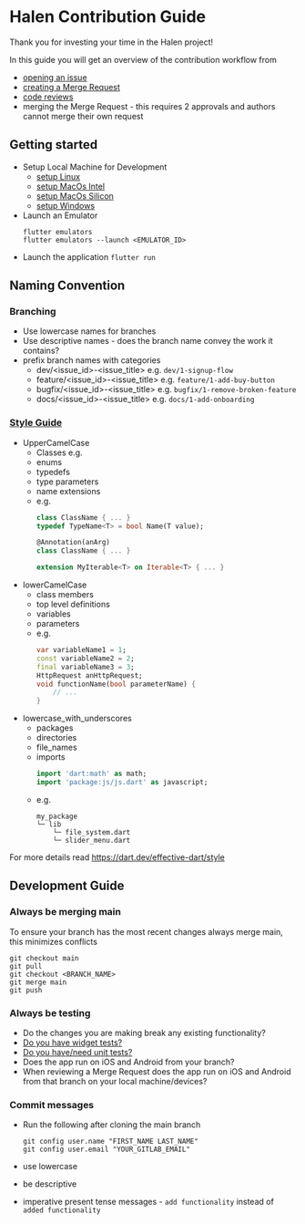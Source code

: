 # Halen Contribution Guide <!-- omit in toc -->

Thank you for investing your time in the Halen project!

In this guide you will get an overview of the contribution workflow from
- [opening an issue](https://gitlab.com/gsedan-users/MVP/-/issues/new)
- [creating a Merge Request](https://gitlab.com/gsedan-users/MVP/-/merge_requests/new)
- [code reviews](https://gitlab.com/gsedan-users/MVP/-/merge_requests)
- merging the Merge Request - this requires 2 approvals and authors cannot merge their own request

## Getting started

- Setup Local Machine for Development
    - [setup Linux](/bin/setupLinux.sh)
    - [setup MacOs Intel](/bin/setupMacOsIntel.sh)
    - [setup MacOs Silicon](/bin/setupMacOSSilicon.sh)
    - [setup Windows](/bin/setupWindows.ps1)
- Launch an Emulator
    ```Shell
    flutter emulators
    flutter emulators --launch <EMULATOR_ID>
    ```
- Launch the application `flutter run`

## Naming Convention

### Branching

- Use lowercase names for branches
- Use descriptive names - does the branch name convey the work it contains?
- prefix branch names with categories
    - dev/<issue_id>-<issue_title> e.g. `dev/1-signup-flow`
    - feature/<issue_id>-<issue_title> e.g. `feature/1-add-buy-button`
    - bugfix/<issue_id>-<issue_title> e.g. `bugfix/1-remove-broken-feature`
    - docs/<issue_id>-<issue_title> e.g. `docs/1-add-onboarding`

### [Style Guide](https://dart.dev/effective-dart/style)

- UpperCamelCase
    - Classes e.g.
    - enums
    - typedefs
    - type parameters
    - name extensions
    - e.g.
        ```dart
        class ClassName { ... }
        typedef TypeName<T> = bool Name(T value);

        @Annotation(anArg)
        class ClassName { ... }

        extension MyIterable<T> on Iterable<T> { ... }
        ```
- lowerCamelCase
    - class members
    - top level definitions
    - variables
    - parameters
    - e.g.
        ```dart
        var variableName1 = 1;
        const variableName2 = 2;
        final variableName3 = 3;
        HttpRequest anHttpRequest;
        void functionName(bool parameterName) {
            // ...
        }
        ```
- lowercase_with_underscores
    - packages
    - directories
    - file_names
    - imports
        ```dart
        import 'dart:math' as math;
        import 'package:js/js.dart' as javascript;
        ```
    - e.g.
        ```shell
        my_package
        └─ lib
            └─ file_system.dart
            └─ slider_menu.dart
        ```
For more details read https://dart.dev/effective-dart/style

## Development Guide

### Always be merging main

To ensure your branch has the most recent changes always merge main, this minimizes conflicts
```shell
git checkout main
git pull
git checkout <BRANCH_NAME>
git merge main
git push
```

### Always be testing

- Do the changes you are making break any existing functionality?
- [Do you have widget tests?](https://docs.flutter.dev/cookbook/testing/widget/introduction)
- [Do you have/need unit tests?](https://docs.flutter.dev/cookbook/testing#unit)
- Does the app run on iOS and Android from your branch?
- When reviewing a Merge Request does the app run on iOS and Android from that branch on your local machine/devices?

### Commit messages

- Run the following after cloning the main branch
    ```shell
    git config user.name "FIRST_NAME LAST_NAME"
    git config user.email "YOUR_GITLAB_EMAIL"
    ```

- use lowercase
- be descriptive
- imperative present tense messages - `add functionality` instead of `added functionality`